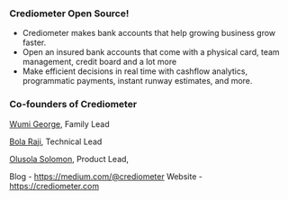 ### Crediometer Open Source!
- Crediometer makes bank accounts that help growing business grow faster.
- Open an insured bank accounts that come with a physical card, team management, credit board and a lot more
- Make efficient decisions in real time with cashflow analytics, programmatic payments, instant runway estimates, and more.

### Co-founders of Crediometer
[Wumi George](https://www.linkedin.com/in/adewumigeorge/), Family Lead

[Bola Raji](https://www.linkedin.com/in/rasheed-raji-56952314a/), Technical Lead

[Olusola Solomon](https://www.linkedin.com/in/olusola-solomon-679364199/), Product Lead,

Blog - https://medium.com/@crediometer
Website - https://crediometer.com

<!--

**Here are some ideas to get you started:**

🙋‍♀️ A short introduction - what is your organization all about?
🌈 Contribution guidelines - how can the community get involved?
👩‍💻 Useful resources - where can the community find your docs? Is there anything else the community should know?
🍿 Fun facts - what does your team eat for breakfast?
🧙 Remember, you can do mighty things with the power of [Markdown](https://guides.github.com/features/mastering-markdown/)
-->
